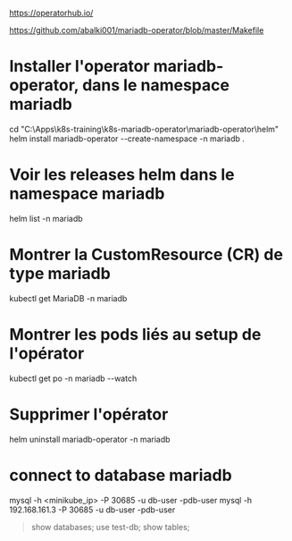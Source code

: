 https://operatorhub.io/

https://github.com/abalki001/mariadb-operator/blob/master/Makefile

# Installer l'operator mariadb-operator, dans le namespace mariadb
cd "C:\Apps\k8s-training\k8s-mariadb-operator\mariadb-operator\helm"
helm install mariadb-operator --create-namespace -n mariadb .

# Voir les releases helm dans le namespace mariadb
helm list -n mariadb

# Montrer la CustomResource (CR) de type mariadb
kubectl get MariaDB -n mariadb

# Montrer les pods liés au setup de l'opérator
kubectl get po -n mariadb --watch

# Supprimer l'opérator
helm uninstall mariadb-operator -n mariadb


 # connect to database mariadb
 mysql -h <minikube_ip> -P 30685 -u db-user -pdb-user
 mysql -h 192.168.161.3 -P 30685 -u db-user -pdb-user

> show databases;
> use test-db;
> show tables;
